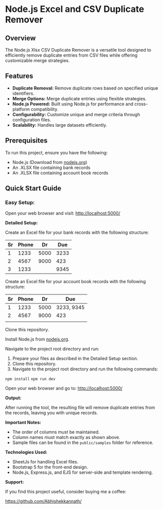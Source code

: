 # Node.js Excel and CSV Duplicate Remover

## Overview
The Node.js Xlsx CSV Duplicate Remover is a versatile tool designed to efficiently remove duplicate entries from CSV files while offering customizable merge strategies.

## Features
- **Duplicate Removal:** Remove duplicate rows based on specified unique identifiers.
- **Merge Options:** Merge duplicate entries using flexible strategies.
- **Node.js Powered:** Built using Node.js for performance and cross-platform compatibility.
- **Configurability:** Customize unique and merge criteria through configuration files.
- **Scalability:** Handles large datasets efficiently.

## Prerequisites

To run this project, ensure you have the following:

- Node.js (Download from [nodejs.org](https://nodejs.org/en/download))
- An .XLSX file containing bank records
- An .XLSX file containing account book records

## Quick Start Guide

### Easy Setup:

Open your web browser and visit: [http://localhost:5000/](http://localhost:5000/)

**Detailed Setup:**

Create an Excel file for your bank records with the following structure:

| Sr | Phone  | Dr  | Due  |
|----|--------|-----|------|
| 1  | 1233   | 5000| 3233 |
| 2  | 4567   | 9000| 423  |
| 3  | 1233   |     | 9345 |

Create an Excel file for your account book records with the following structure:

| Sr | Phone  | Dr  | Due        |
|----|--------|-----|------------|
| 1  | 1233   | 5000| 3233, 9345 |
| 2  | 4567   | 9000| 423        |
|    |        |     |            |

Clone this repository.

Install Node.js from [nodejs.org](https://nodejs.org/).

Navigate to the project root directory and run:

1. Prepare your files as described in the Detailed Setup section.
2. Clone this repository.
3. Navigate to the project root directory and run the following commands:


`npm install`
`npm run dev`


Open your web browser and go to: [http://localhost:5000/](http://localhost:5000/)

**Output:**

After running the tool, the resulting file will remove duplicate entries from the records, leaving you with unique records.

**Important Notes:**

- The order of columns must be maintained.
- Column names must match exactly as shown above.
- Sample files can be found in the `public/samples` folder for reference.

**Technologies Used:**

- SheetJs for handling Excel files.
- Bootstrap 5 for the front-end design.
- Node.js, Express.js, and EJS for server-side and template rendering.


**Support:**

If you find this project useful, consider buying me a coffee:

https://github.com/Abhishekkannath/

